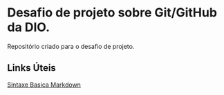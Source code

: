 # Desafio de projeto sobre Git/GitHub da DIO.
Repositório criado para o desafio de projeto.

## Links Úteis 
[Sintaxe Basica Markdown](https://www.markdownguide.org/basic-syntax/)
